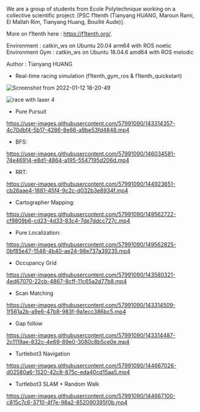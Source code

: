 
We are a group of students from Ecole Polytechnique working on a collective scientific project:
[PSC f1tenth (Tianyang HUANG, Maroun Rami, El Mallah Rim, Tianyang Huang, Bouillé Aude)]. 

More on f1tenth here : https://f1tenth.org/. 

Environment : catkin_ws on Ubuntu 20.04 arm64 with ROS noetic 
Environment Gym : catkin_ws on Ubuntu 18.04.6 amd64 with ROS melodic

Author : Tianyang HUANG

- Real-time racing simulation (f1tenth_gym_ros & f1tenth_quickstart)

![Screenshot from 2022-01-12 18-20-49](https://user-images.githubusercontent.com/57991090/149190984-b1d64572-6465-4cac-bc3a-35b36e396169.png)


![race with laser 4](https://user-images.githubusercontent.com/57991090/149200842-425aea3b-7aa5-464a-864a-201b8ec8a60e.png)



- Pure Pursuit

https://user-images.githubusercontent.com/57991090/143314357-4c70dbf4-5b17-4286-8e66-a9be53fd4848.mp4

- BFS:

https://user-images.githubusercontent.com/57991090/146034581-74e46914-e8d1-4864-a195-5547195d206d.mp4


- RRT:

https://user-images.githubusercontent.com/57991090/144923651-cb26aae4-1881-45f4-9c2c-d032b3e8934f.mp4

- Cartographer Mapping: 
  
https://user-images.githubusercontent.com/57991090/149562722-cf9809b6-cd23-4d33-83c4-7de7ddcc727c.mp4

- Pure Localization: 

https://user-images.githubusercontent.com/57991090/149562825-0bf85e47-1546-4b40-ae24-98e737a39235.mp4


- Occupancy Grid

https://user-images.githubusercontent.com/57991090/143580321-4ed67070-22cb-4867-8cff-11c65a2d77b8.mp4

- Scan Matching

https://user-images.githubusercontent.com/57991090/143314509-1f561a2b-a9e6-47b8-983f-9a1ecc386bc5.mp4

- Gap follow

https://user-images.githubusercontent.com/57991090/143314487-2c1119ae-832c-4e69-89e0-3080c8b5ce0e.mp4


- Turtlebot3 Navigation

https://user-images.githubusercontent.com/57991090/144667026-d02580a6-1520-42c8-875c-eda40cd15aa5.mp4


- Turtlebot3 SLAM + Random Walk

https://user-images.githubusercontent.com/57991090/144667100-c815c7c6-3710-4f7e-98a2-852090395f0b.mp4


